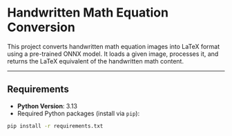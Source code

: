# Handwritten Math Equation Conversion

This project converts handwritten math equation images into LaTeX format using a pre-trained ONNX model. It loads a given image, processes it, and returns the LaTeX equivalent of the handwritten math content.

---

## Requirements

- **Python Version**: 3.13
- Required Python packages (install via `pip`):

```bash
pip install -r requirements.txt
